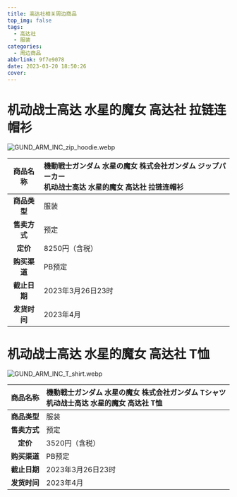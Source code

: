 ```yaml
---
title: 高达社相关周边商品
top_img: false
tags:
  - 高达社
  - 服装
categories:
  - 周边商品
abbrlink: 9f7e9078
date: 2023-03-20 18:50:26
cover:
---
```


# 机动战士高达 水星的魔女 高达社 拉链连帽衫
![GUND_ARM_INC_zip_hoodie.webp](https://s2.loli.net/2023/03/20/KXMhxworAyL5jzm.webp)

| **商品名称** | 機動戦士ガンダム 水星の魔女 株式会社ガンダム ジップパーカー<br>机动战士高达 水星的魔女 高达社 拉链连帽衫 |
|:---:|:---|
| **商品类型** | 服装 |
| **售卖方式** | 预定 |
| **定价** | 8250円（含税） |
| **购买渠道** | PB预定 |
| **截止日期** | 2023年3月26日23时 |
| **发货时间** | 2023年4月 |

# 机动战士高达 水星的魔女 高达社 T恤
![GUND_ARM_INC_T_shirt.webp](https://s2.loli.net/2023/03/20/fuKr7dvZJV5E314.webp)

| **商品名称** | 機動戦士ガンダム 水星の魔女 株式会社ガンダム Tシャツ<br>机动战士高达 水星的魔女 高达社 T恤 |
|:---:|:---|
| **商品类型** | 服装 |
| **售卖方式** | 预定 |
| **定价** | 3520円（含税） |
| **购买渠道** | PB预定 |
| **截止日期** | 2023年3月26日23时 |
| **发货时间** | 2023年4月 |